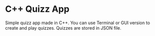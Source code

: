 # C++ Quizz App

Simple quizz app made in C++. You can use Terminal or GUI version to create and play quizzes.
Quizzes are stored in JSON file.

